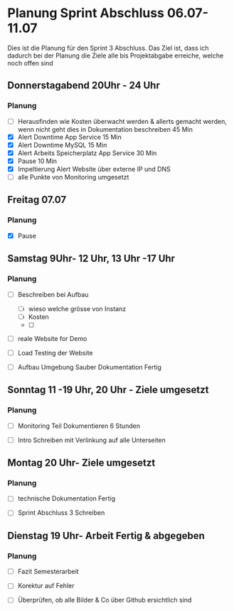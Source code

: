 # Planung Sprint Abschluss 06.07-11.07
Dies ist die Planung für den Sprint 3 Abschluss. Das Ziel ist, dass ich dadurch bei der Planung die Ziele alle bis Projektabgabe erreiche, welche noch offen sind

## Donnerstagabend 20Uhr - 24 Uhr
### Planung
- [ ] Herausfinden wie Kosten überwacht werden & allerts gemacht werden, wenn nicht geht dies in Dokumentation beschreiben 45 Min
- [x] Alert Downtime App Service 15 Min
- [x] Alert Downtime MySQL 15 Min
- [x] Alert Arbeits Speicherplatz App Service 30 Min
- [x] Pause 10 Min
- [x] Impeltierung Alert Website über externe IP und DNS
- [ ] alle Punkte von Monitoring umgesetzt

## Freitag 07.07
### Planung
- [X] Pause

## Samstag 9Uhr- 12 Uhr, 13 Uhr -17 Uhr
### Planung

- [ ] Beschreiben bei Aufbau
	- [ ] wieso welche grösse von Instanz
	- [ ] Kosten 
	- [ ] 
- [ ] reale Website for Demo
- [ ] Load Testing der Website
- [ ]  Aufbau Umgebung Sauber Dokumentation Fertig


## Sonntag 11 -19 Uhr, 20 Uhr - Ziele umgesetzt
### Planung
- [ ] Monitoring Teil Dokumentieren 6 Stunden
- [ ] Intro Schreiben  mit Verlinkung auf alle Unterseiten


## Montag 20 Uhr- Ziele umgesetzt
### Planung
- [ ] technische Dokumentation Fertig
- [ ] Sprint Abschluss 3 Schreiben



## Dienstag 19 Uhr- Arbeit Fertig & abgegeben
### Planung
- [ ] Fazit Semesterarbeit 
- [ ] Korektur auf Fehler
- [ ] Überprüfen, ob alle Bilder & Co über Github ersichtlich sind



